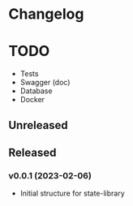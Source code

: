 # Changelog

# TODO
- Tests
- Swagger (doc)
- Database
- Docker

## Unreleased

## Released
### v0.0.1 (2023-02-06)
- Initial structure for state-library